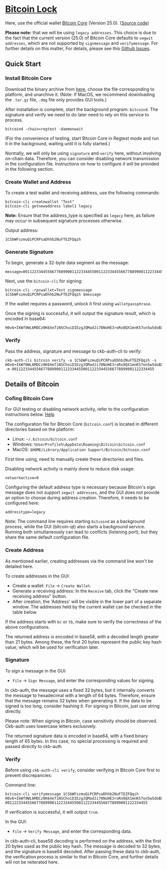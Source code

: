 # [Bitcoin Lock](../README.md)

Here, use the official wallet [Bitcoin Core](https://bitcoincore.org) (Version 25.0). ([Source code](https://github.com/bitcoin/bitcoin))

**Please note:** that we will be using `legacy addresses`. This choice is due to the fact that the current version (25.0) of Bitcoin Core defaults to `segwit addresses`, which are not supported by `signmessage` and `verifymessage`. For further details on this matter, For details, please see this [Github Issues](https://github.com/bitcoin/bitcoin/issues/10542).


## Quick Start

### Install Bitcoin Core

Download the binary archive from [here](https://bitcoincore.org/bin/bitcoin-core-25.0/), choose the file corresponding to platform, and unarchive it. (Note: If MacOS, we recommend downloading the `.tar.gz` file, `.dmg` file only provides GUI tools.)

After installation is complete, start the background program: `bitcoind`. The signature and verify we need to do later need to rely on this service to process.
```shell
bitcoind -chain=regtest -daemonwait
```
(For the convenience of testing, start Bitcoin Core in Regtest mode and run it in the background, waiting until it is fully started.)

Normally, we will only be using `signature` and `verify` here, without involving on-chain data. Therefore, you can consider disabling network transmission in the configuration file.
Instructions on how to configure it will be provided in the following section.


### Create Wallet and Address

To create a test wallet and receiving address, use the following commands:
```shell
bitcoin-cli createwallet "Test"
bitcoin-cli getnewaddress label1 legacy
```
**Note:** Ensure that the address_type is specified as `legacy` here, as failure may occur in subsequent signature processes otherwise.

Output address:
```
1CSbWFszmuQiPCRPsaDhhb2NuFTEZFQqih
```

### Generate Signature

To begin, generate a 32-byte data segment as the message:
```shell
message=0011223344556677889900112233445500112233445566778899001122334455
```

Next, use the `bitcoin-cli` for signing:
```shell
bitcoin-cli -rpcwallet=Test signmessage 1CSbWFszmuQiPCRPsaDhhb2NuFTEZFQqih $message
```
If the wallet requires a password, unlock it first using `walletpassphrase`.

Once the signing is successful, it will output the signature result, which is encoded in base64:
```
H0v6+IkWf0WL6MDCz0K6XeTiNSChoiDIEzgJQMadJi78NoHE3roRx8QX1mnK57on5w5doBXOFBn1kwpOpPgVwPM=
```

### Verify

Pass the address, signature and message to ckb-auth-cli to verify:
```shell
ckb-auth-cli bitcoin verify -a 1CSbWFszmuQiPCRPsaDhhb2NuFTEZFQqih -s H0v6+IkWf0WL6MDCz0K6XeTiNSChoiDIEzgJQMadJi78NoHE3roRx8QX1mnK57on5w5doBXOFBn1kwpOpPgVwPM= -m 0011223344556677889900112233445500112233445566778899001122334455
```


## Details of Bitcoin

### Cofing Bitcoin Core

For GUI testing or disabling network activity, refer to the configuration instructions below.
[Help](https://jlopp.github.io/bitcoin-core-config-generator/)

The configuration file for Bitcoin Core (`bitcoin.conf`) is located in different directories based on the platform:
- Linux: `~/.bitcoin/bitcoin.conf`
- Windows: `%UserProfile%\AppData\Roaming\Bitcoin\bitcoin.conf`
- MacOS: `$HOME/Library/Application Support/Bitcoin/bitcoin.conf`

First time using, need to manually create these directories and files. 

Disabling network activity is mainly done to reduce disk usage:

```text
networkactive=0
```

Configuring the default address type is necessary because Bitcoin's sign message does not support `segwit addresses`, and the GUI does not provide an option to choose during address creation. Therefore, it needs to be configured here:

```
addresstype=legacy
```

Note: The command line requires starting `bitcoind` as a background process, while the GUI (bitcoin-qt) also starts a background service. Running both simultaneously can lead to conflicts (listening port), but they share the same default configuration file.

### Create Address

As mentioned earlier, creating addresses via the command line won't be detailed here.

To create addresses in the GUI:

- Create a wallet: `File` -> `Create Wallet`.
- Generate a receiving address: In the `Receive` tab, click the "Create new receiving address" button.
- After creation, the 'Address' will be visible in the lower part of a separate window. The addresses held by the current wallet can be checked in the table below.

If the address starts with `bc` or `tb`, make sure to verify the correctness of the above configurations.

The returned address is encoded in base58, with a decoded length greater than 21 bytes. Among these, the first 20 bytes represent the public key hash value, which will be used for verification later.

### Signature

To sign a message in the GUI:

- `File` -> `Sign Message`, and enter the corresponding values for signing.

In ckb-auth, the message uses a fixed 32 bytes, but it internally converts the message to hexadecimal with a length of 64 bytes. Therefore, ensure that the message remains 32 bytes when generating it. If the data to be signed is too long, consider hashing it. For signing in Bitcoin, just use string directly.

Please note: When signing in Bitcoin, case sensitivity should be observed. Ckb-auth uses lowercase letters exclusively.

The returned signature data is encoded in base64, with a fixed binary length of 65 bytes. In this case, no special processing is required and passed directly to ckb-auth

### Verify

Before using `ckb-auth-cli verify`, consider verifying in Bitcoin Core first to prevent discrepancies:

Command line:

```shell
bitcoin-cli verifymessage 1CSbWFszmuQiPCRPsaDhhb2NuFTEZFQqih H0v6+IkWf0WL6MDCz0K6XeTiNSChoiDIEzgJQMadJi78NoHE3roRx8QX1mnK57on5w5doBXOFBn1kwpOpPgVwPM= 0011223344556677889900112233445500112233445566778899001122334455
```

If verification is successful, it will output `true`.

In the GUI:

- `File` -> `Verify Message`, and enter the corresponding data.

In ckb-auth-cli, base58 decoding is performed on the address, with the first 20 bytes used as the public key hash. The message is decoded to 32 bytes, and the signature is base64 decoded. After passing these data to ckb-auth, the verification process is similar to that in Bitcoin Core, and further details will not be reiterated here.
